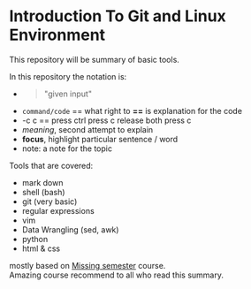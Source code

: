 # Introduction To Git and Linux Environment

This repository will be summary of basic tools.

In this repository the notation is:

* >"given input"
* `command/code` == what right to **==** is explanation for the code
* <ctrl>-c c == press ctrl press c release both press c
* _meaning_, second attempt to explain 
*  **focus**, highlight particular sentence / word
* note: a note for the topic 

Tools that are covered:

* mark down
* shell (bash)
* git (very basic)
* regular expressions
* vim
* Data Wrangling (sed, awk)
* python
* html & css

mostly based on 
[Missing semester](https://missing.csail.mit.edu/)
 course.\
 Amazing course recommend to all who read this summary.

